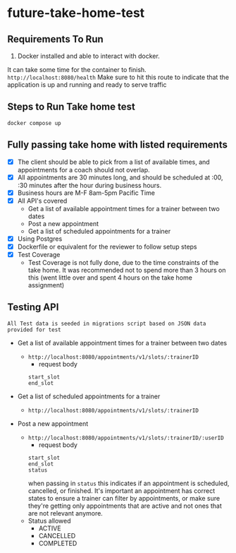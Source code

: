 # future-take-home-test

## Requirements To Run
1. Docker installed and able to interact with docker.

It can take some time for the container to finish. 
`http://localhost:8080/health`
Make sure to hit this route to indicate that the application is up and running and ready to serve traffic

## Steps to Run Take home test

```cgo
docker compose up
```
## Fully passing take home with listed requirements

- [x] The client should be able to pick from a list of available times, and appointments
  for a coach should not overlap.
- [x] All appointments are 30 minutes long, and should be scheduled at :00, :30
  minutes after the hour during business hours. 
- [x] Business hours are M-F 8am-5pm Pacific Time
- [x] All API's covered
  - Get a list of available appointment times for a trainer between two dates
  - Post a new appointment
  - Get a list of scheduled appointments for a trainer
- [x] Using Postgres
- [x] Dockerfile or equivalent for the reviewer to follow setup steps
- [x] Test Coverage
  - Test Coverage is not fully done, due to the time constraints of the take home. It was recommended not to spend more than 3 hours on this (went little over and spent 4 hours on the take home assignment)

## Testing API
`All Test data is seeded in migrations script based on JSON data provided for test`

- Get a list of available appointment times for a trainer between two dates
  - ``http://localhost:8080/appointments/v1/slots/:trainerID``
    - request body 
    ```
    start_slot
    end_slot
    ```

- Get a list of scheduled appointments for a trainer
  - ``http://localhost:8080/appointments/v1/slots/:trainerID``

- Post a new appointment
  - ``http://localhost:8080/appointments/v1/slots/:trainerID/:userID``
    - request body
    ```
    start_slot
    end_slot
    status
    ```
    when passing in `status` this indicates if an appointment is scheduled, cancelled, or finished. It's important an appointment has correct states to ensure a trainer can filter by appointments, or make sure they're getting only appointments that are active and not ones that are not relevant anymore.
  - Status allowed
    - ACTIVE
    - CANCELLED
    - COMPLETED